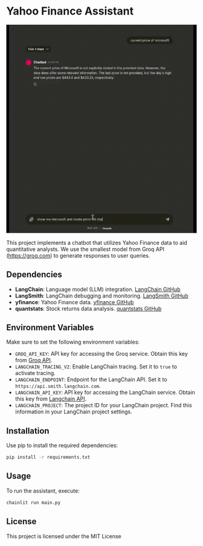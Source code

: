 # Yahoo Finance Assistant

<div style="text-align: center;">
  <img src="im/8809337116958753029.gif" alt="Example" />
</div>

This project implements a chatbot that utilizes Yahoo Finance data to aid quantitative analysts. We use the smallest model from Groq API (https://groq.com) to generate responses to user queries.

## Dependencies

- **LangChain**: Language model (LLM) integration. [LangChain GitHub](https://github.com/langchain-ai/langchain)
- **LangSmith**: LangChain debugging and monitoring. [LangSmith GitHub](https://github.com/langchain-ai/langsmith-sdk)
- **yfinance**: Yahoo Finance data. [yfinance GitHub](https://github.com/ranaroussi/yfinance)
- **quantstats**: Stock returns data analysis. [quantstats GitHub](https://github.com/ranaroussi/quantstats)

## Environment Variables

Make sure to set the following environment variables:

- `GROQ_API_KEY`: API key for accessing the Groq service. Obtain this key from [Groq API](https://console.groq.com/keys).
- `LANGCHAIN_TRACING_V2`: Enable LangChain tracing. Set it to `true` to activate tracing.
- `LANGCHAIN_ENDPOINT`: Endpoint for the LangChain API. Set it to `https://api.smith.langchain.com`.
- `LANGCHAIN_API_KEY`: API key for accessing the LangChain service. Obtain this key from [Langchain API](https://smith.langchain.com/).
- `LANGCHAIN_PROJECT`: The project ID for your LangChain project. Find this information in your LangChain project settings.

## Installation

Use pip to install the required dependencies:

```bash
pip install -r requirements.txt
```

## Usage

To run the assistant, execute:

```bash
chainlit run main.py
```


## License

This project is licensed under the MIT License
